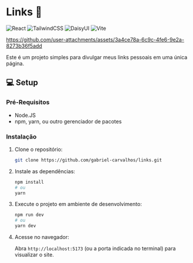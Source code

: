 # Links 🔗

![React](https://img.shields.io/badge/react-%2320232a.svg?style=for-the-badge&logo=react&logoColor=%2361DAFB)
![TailwindCSS](https://img.shields.io/badge/tailwindcss-%2338B2AC.svg?style=for-the-badge&logo=tailwind-css&logoColor=white)
![DaisyUI](https://img.shields.io/badge/daisyui-5A0EF8?style=for-the-badge&logo=daisyui&logoColor=white)
![Vite](https://img.shields.io/badge/vite-%23646CFF.svg?style=for-the-badge&logo=vite&logoColor=white)

https://github.com/user-attachments/assets/3a4ce78a-6c9c-4fe6-9e2a-8273b36f5add

Este é um projeto simples para divulgar meus links pessoais em uma única página.

## 💻 Setup

### Pré-Requisitos

- Node.JS
- npm, yarn, ou outro gerenciador de pacotes

### Instalação

1. Clone o repositório:
    ```bash
    git clone https://github.com/gabriel-carvalhos/links.git
    ```

2. Instale as dependências:
    ```bash
    npm install
    # ou
    yarn
    ```

3. Execute o projeto em ambiente de desenvolvimento:
    ```bash
    npm run dev
    # ou
    yarn dev
    ```

4. Acesse no navegador:

    Abra ```http://localhost:5173``` (ou a porta indicada no terminal) para visualizar o site.

